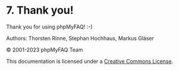 # 7. Thank you!

Thank you for using phpMyFAQ! :-)

Authors: Thorsten Rinne, Stephan Hochhaus, Markus Gläser

© 2001-2023 phpMyFAQ Team

This documentation is licensed under a [Creative Commons License](http://creativecommons.org/licenses/by/2.0/).
